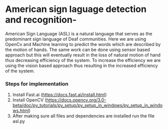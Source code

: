 # American sign laguage detection and recognition-
American Sign Language (ASL) is a natural language that serves as the predominant sign language of Deaf communities. Here we are using OpenCv and Machine learning to predict the words which are described by the motion of hands. The same work can be done using sensor based approach but this will eventually result in the loss of natural motion of hand thus decreasing efficiency of the system. To increase the efficiency we are using the vision based approach thus resulting in the increased efficiency of the system.
### Steps for implementation
1. Install Fast.ai  (https://docs.fast.ai/install.html)
2. Install OpenCV   (https://docs.opencv.org/3.0-beta/doc/py_tutorials/py_setup/py_setup_in_windows/py_setup_in_windows.html)
3. After making sure all files and dependencies are installed run the file asl.py
